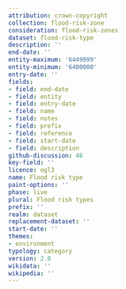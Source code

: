 ```yaml
---
attribution: crown-copyright
collection: flood-risk-zone
consideration: flood-risk-zones
dataset: flood-risk-type
description: ''
end-date: ''
entity-maximum: '6449999'
entity-minimum: '6400000'
entry-date: ''
fields:
- field: end-date
- field: entity
- field: entry-date
- field: name
- field: notes
- field: prefix
- field: reference
- field: start-date
- field: description
github-discussion: 46
key-field: ''
licence: ogl3
name: Flood risk type
paint-options: ''
phase: live
plural: Flood risk types
prefix: ''
realm: dataset
replacement-dataset: ''
start-date: ''
themes:
- environment
typology: category
version: 2.0
wikidata: ''
wikipedia: ''
---
```

